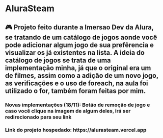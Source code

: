 <h1> AluraSteam </h1>

<h2> 🎮 Projeto feito durante a Imersao Dev da Alura, se tratando de um catálogo de jogos aonde você pode adicionar algum jogo de sua prefêrencia e visualizar os já existentes na lista. A ideia do catálogo de jogos se trata de uma implementação minha, já que o original era um de filmes, assim como a adição de um novo jogo, as verificações e o uso de foreach, na aula foi utilizado o for, também foram feitas por mim. </h2>

<h3> Novas implementações (18/11): Botão de remoção de jogo e caso você clique na imagem de algum deles, irá ser redirecionado para seu link </h3>

<h3> Link do projeto hospedado: https://alurasteam.vercel.app </h3>
